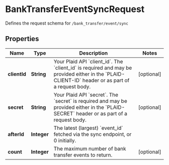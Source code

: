 

# BankTransferEventSyncRequest

Defines the request schema for `/bank_transfer/event/sync`

## Properties

| Name | Type | Description | Notes |
|------------ | ------------- | ------------- | -------------|
|**clientId** | **String** | Your Plaid API &#x60;client_id&#x60;. The &#x60;client_id&#x60; is required and may be provided either in the &#x60;PLAID-CLIENT-ID&#x60; header or as part of a request body. |  [optional] |
|**secret** | **String** | Your Plaid API &#x60;secret&#x60;. The &#x60;secret&#x60; is required and may be provided either in the &#x60;PLAID-SECRET&#x60; header or as part of a request body. |  [optional] |
|**afterId** | **Integer** | The latest (largest) &#x60;event_id&#x60; fetched via the sync endpoint, or 0 initially. |  |
|**count** | **Integer** | The maximum number of bank transfer events to return. |  [optional] |



